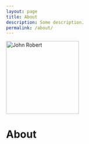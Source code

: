 ```yaml
---
layout: page
title: About
description: Some description.
permalink: /about/
---
```


<img class="img-rounded" src="/assets/img/uploads/profile.png" alt="John Robert" width="200">

# About

